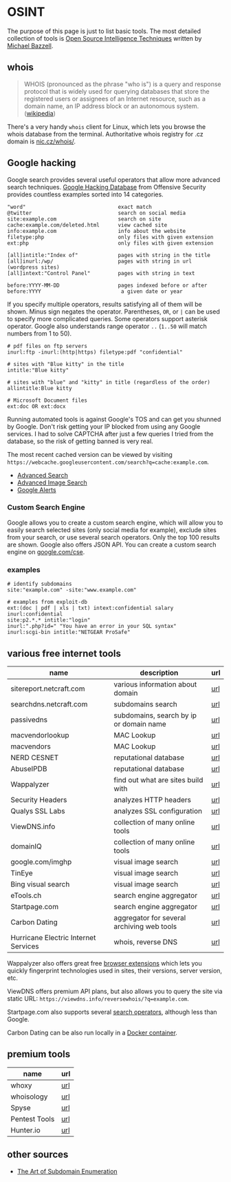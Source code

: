 # OSINT

The purpose of this page is just to list basic tools. The most detailed collection
of tools is [Open Source Intelligence Techniques](https://inteltechniques.com/book1.html)
written by [Michael Bazzell](https://inteltechniques.com/index.html).

## whois

> WHOIS (pronounced as the phrase "who is") is a query and response
> protocol that is widely used for querying databases that store the
> registered users or assignees of an Internet resource, such as
> a domain name, an IP address block or an autonomous system.
> ([wikipedia](https://en.wikipedia.org/wiki/WHOIS))

There's a very handy `whois` client for Linux, which lets you
browse the whois database from the terminal. Authoritative whois
registry for .cz domain is [nic.cz/whois/](https://www.nic.cz/whois/).

## Google hacking

Google search provides several useful operators that allow more advanced
search techniques. [Google Hacking Database](https://www.exploit-db.com/google-dorks/)
from Offensive Security provides countless examples sorted into 14 categories.

```
"word"                              exact match
@twitter                            search on social media
site:example.com                    search on site
cache:example.com/deleted.html      view cached site
info:example.com                    info about the website
filetype:php                        only files with given extension
ext:php                             only files with given extension

[all]intitle:"Index of"             pages with string in the title
[all]inurl:/wp/                     pages with string in url (wordpress sites)
[all]intext:"Control Panel"         pages with string in text

before:YYYY-MM-DD                   pages indexed before or after
before:YYYY                          a given date or year
```

If you specify multiple operators, results satisfying all of them will be 
shown. Minus sign negates the operator. Parentheses, `OR`, or `|` can be used
to specify more complicated queries. Some operators support asterisk operator.
Google also understands range operator `..` (`1..50` will match numbers from 1
to 50).

```
# pdf files on ftp servers
inurl:ftp -inurl:(http|https) filetype:pdf "confidential"

# sites with "Blue kitty" in the title
intitle:"Blue kitty"

# sites with "blue" and "kitty" in title (regardless of the order)
allintitle:Blue kitty

# Microsoft Document files
ext:doc OR ext:docx
```

Running automated tools is against Google's TOS and can get you shunned by Google.
Don't risk getting your IP blocked from using any Google services. I had to solve
CAPTCHA after just a few queries I tried from the database, so the risk of getting
banned is very real.

The most recent cached version can be viewed by visiting 
`https://webcache.googleusercontent.com/search?q=cache:example.com`.

- [Advanced Search](https://google.com/advanced_search)
- [Advanced Image Search](https://google.com/advanced_image_search)
- [Google Alerts](https://www.google.com/alerts)

### Custom Search Engine

Google allows you to create a custom search engine, which will allow you to easily search
selected sites (only social media for example), exclude sites from your search, or 
use several search operators. Only the top 100 results are shown. Google also offers JSON API.
You can create a custom search engine on [google.com/cse](https://google.com/cse).

### examples

```
# identify subdomains
site:"example.com" -site:"www.example.com"

# examples from exploit-db
ext:(doc | pdf | xls | txt) intext:confidential salary inurl:confidential
site:p2.*.* intitle:"login"
inurl:".php?id=" "You have an error in your SQL syntax"
inurl:scgi-bin intitle:"NETGEAR ProSafe"
```

## various free internet tools

| name                     | description                        | url       |
| ------------------------ | ---------------------------------- | --------- |
| sitereport.netcraft.com  | various information about domain   | [url][1]  |
| searchdns.netcraft.com   | subdomains search                  | [url][2]  |
| passivedns               | subdomains, search by ip or domain name | [url][3] |
| macvendorlookup          | MAC Lookup                         | [url][4]  |
| macvendors               | MAC Lookup                         | [url][5]  |
| NERD CESNET              | reputational database              | [url][6]  |
| AbuseIPDB                | reputational database              | [url][7]  |
| Wappalyzer			   | find out what are sites build with | [url][8]  |
| Security Headers 		   | analyzes HTTP headers			    | [url][9]  |
| Qualys SSL Labs		   | analyzes SSL configuration		    | [url][10] |
| ViewDNS.info             | collection of many online tools    | [url][11] |
| domainIQ                 | collection of many online tools    | [url][21] |
| google.com/imghp         | visual image search                | [url][14] | 
| TinEye                   | visual image search                | [url][15] | 
| Bing visual search       | visual image search                | [url][16] | 
| eTools.ch                | search engine aggregator           | [url][17] |
| Startpage.com            | search engine aggregator           | [url][18] |
| Carbon Dating            | aggregator for several archiving web tools | [url][19] |
| Hurricane Electric Internet Services | whois, reverse DNS     | [url][24] |

Wappalyzer also offers great free [browser extensions](https://www.wappalyzer.com/download/)
which lets you quickly fingerprint technologies used in sites, their versions,
server version, etc.

ViewDNS offers premium API plans, but also allows you to query the site via static URL: 
`https://viewdns.info/reversewhois/?q=example.com`.

Startpage.com also supports several [search operators](https://support.startpage.com/index.php?/en/Knowledgebase/Article/View/989/34/advanced-search-which-search-operators-are-supported-by-startpage), although less than Google.

Carbon Dating can be also run locally in a [Docker container](https://hub.docker.com/r/oduwsdl/carbondate/dockerfile/).

## premium tools

| name                  | url       |
| --------------------- | --------- |
| whoxy                 | [url][12] |
| whoisology            | [url][13] |
| Spyse                 | [url][20] |
| Pentest Tools         | [url][22] |
| Hunter.io             | [url][23] |

## other sources

- [The Art of Subdomain Enumeration][25]

[1]: https://sitereport.netcraft.com
[2]: https://searchdns.netcraft.com/
[3]: https://passivedns.mnemonic.no/
[4]: https://www.macvendorlookup.com/
[5]: https://macvendors.com/
[6]: https://nerd.cesnet.cz/nerd/ips
[7]: https://www.abuseipdb.com
[8]: https://www.wappalyzer.com/lookup/
[9]: https://securityheaders.com
[10]: https://www.ssllabs.com/ssltest/
[11]: https://viewdns.info/
[12]: https://www.whoxy.com
[13]: https://whoisology.com
[14]: https://google.com/imghp 
[15]: https://tineye.com/
[16]: https://www.bing.com/visualsearch
[17]: https://etools.ch/
[18]: https://startpage.com/
[19]: http://carbondate.cs.odu.edu/
[20]: https://spyse.com/tools
[21]: https://www.domainiq.com/
[22]: https://pentest-tools.com
[23]: https://hunter.io
[24]: https://bgp.he.net/ip/192.168.0.1
[25]: https://appsecco.com/books/subdomain-enumeration/
